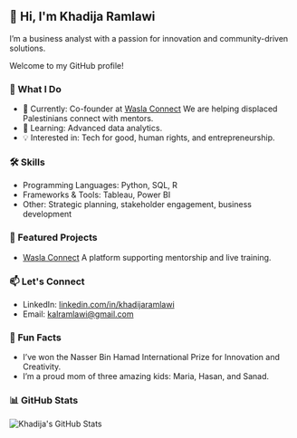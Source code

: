 ## 👋 Hi, I'm Khadija Ramlawi

I’m a business analyst with a passion for innovation and community-driven solutions.

Welcome to my GitHub profile!

### 💼 What I Do

- 🚀 Currently: Co-founder at [Wasla Connect](https://waslaconnect.com)
  We are helping displaced Palestinians connect with mentors.
- 🌱 Learning: Advanced data analytics.
- 💡 Interested in: Tech for good, human rights, and entrepreneurship.

### 🛠 Skills

- Programming Languages: Python, SQL, R
- Frameworks & Tools: Tableau, Power BI
- Other: Strategic planning, stakeholder engagement, business development

### 🌟 Featured Projects

- [Wasla Connect](https://github.com/waslaconnect)
 A platform supporting mentorship and live training.

### 📫 Let's Connect

- LinkedIn: [linkedin.com/in/khadijaramlawi](https://linkedin.com/in/khadijaramlawi)
- Email: <kalramlawi@gmail.com>

### 🌟 Fun Facts

- I’ve won the Nasser Bin Hamad International Prize for Innovation and Creativity.
- I’m a proud mom of three amazing kids: Maria, Hasan, and Sanad.

### 📊 GitHub Stats

![Khadija's GitHub Stats](https://github-readme-stats.vercel.app/api?username=khadijaramlawi&show_icons=true&theme=radical)
